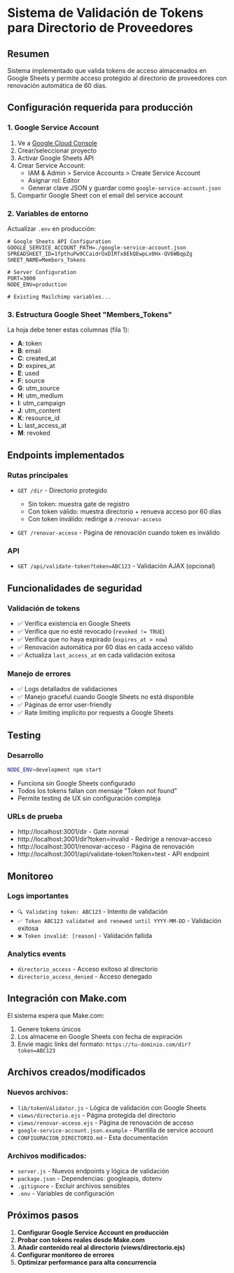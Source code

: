 # Sistema de Validación de Tokens para Directorio de Proveedores

## Resumen
Sistema implementado que valida tokens de acceso almacenados en Google Sheets y permite acceso protegido al directorio de proveedores con renovación automática de 60 días.

## Configuración requerida para producción

### 1. Google Service Account
1. Ve a [Google Cloud Console](https://console.cloud.google.com/)
2. Crear/seleccionar proyecto
3. Activar Google Sheets API
4. Crear Service Account:
   - IAM & Admin > Service Accounts > Create Service Account
   - Asignar rol: Editor
   - Generar clave JSON y guardar como `google-service-account.json`
5. Compartir Google Sheet con el email del service account

### 2. Variables de entorno
Actualizar `.env` en producción:
```env
# Google Sheets API Configuration
GOOGLE_SERVICE_ACCOUNT_PATH=./google-service-account.json
SPREADSHEET_ID=1fpthuPw9CCaidrOxDIRTx8EkQEwpLx0Hx-QV6WBqpZg
SHEET_NAME=Members_Tokens

# Server Configuration
PORT=3000
NODE_ENV=production

# Existing Mailchimp variables...
```

### 3. Estructura Google Sheet "Members_Tokens"
La hoja debe tener estas columnas (fila 1):
- **A**: token
- **B**: email  
- **C**: created_at
- **D**: expires_at
- **E**: used
- **F**: source
- **G**: utm_source
- **H**: utm_medium
- **I**: utm_campaign
- **J**: utm_content
- **K**: resource_id
- **L**: last_access_at
- **M**: revoked

## Endpoints implementados

### Rutas principales
- `GET /dir` - Directorio protegido
  - Sin token: muestra gate de registro
  - Con token válido: muestra directorio + renueva acceso por 60 días
  - Con token inválido: redirige a `/renovar-acceso`

- `GET /renovar-acceso` - Página de renovación cuando token es inválido

### API
- `GET /api/validate-token?token=ABC123` - Validación AJAX (opcional)

## Funcionalidades de seguridad

### Validación de tokens
- ✅ Verifica existencia en Google Sheets
- ✅ Verifica que no esté revocado (`revoked != TRUE`)  
- ✅ Verifica que no haya expirado (`expires_at > now`)
- ✅ Renovación automática por 60 días en cada acceso válido
- ✅ Actualiza `last_access_at` en cada validación exitosa

### Manejo de errores
- ✅ Logs detallados de validaciones
- ✅ Manejo graceful cuando Google Sheets no está disponible
- ✅ Páginas de error user-friendly
- ✅ Rate limiting implícito por requests a Google Sheets

## Testing

### Desarrollo
```bash
NODE_ENV=development npm start
```
- Funciona sin Google Sheets configurado
- Todos los tokens fallan con mensaje "Token not found"
- Permite testing de UX sin configuración compleja

### URLs de prueba
- http://localhost:3001/dir - Gate normal
- http://localhost:3001/dir?token=invalid - Redirige a renovar-acceso
- http://localhost:3001/renovar-acceso - Página de renovación
- http://localhost:3001/api/validate-token?token=test - API endpoint

## Monitoreo

### Logs importantes
- `🔍 Validating token: ABC123` - Intento de validación
- `✅ Token ABC123 validated and renewed until YYYY-MM-DD` - Validación exitosa
- `❌ Token invalid: [reason]` - Validación fallida

### Analytics events
- `directorio_access` - Acceso exitoso al directorio
- `directorio_access_denied` - Acceso denegado

## Integración con Make.com

El sistema espera que Make.com:
1. Genere tokens únicos
2. Los almacene en Google Sheets con fecha de expiración
3. Envíe magic links del formato: `https://tu-dominio.com/dir?token=ABC123`

## Archivos creados/modificados

### Nuevos archivos:
- `lib/tokenValidator.js` - Lógica de validación con Google Sheets
- `views/directorio.ejs` - Página protegida del directorio
- `views/renovar-acceso.ejs` - Página de renovación de acceso
- `google-service-account.json.example` - Plantilla de service account
- `CONFIGURACION_DIRECTORIO.md` - Esta documentación

### Archivos modificados:
- `server.js` - Nuevos endpoints y lógica de validación
- `package.json` - Dependencias: googleapis, dotenv
- `.gitignore` - Excluir archivos sensibles
- `.env` - Variables de configuración

## Próximos pasos

1. **Configurar Google Service Account en producción**
2. **Probar con tokens reales desde Make.com**
3. **Añadir contenido real al directorio (views/directorio.ejs)**
4. **Configurar monitoreo de errores**
5. **Optimizar performance para alta concurrencia**